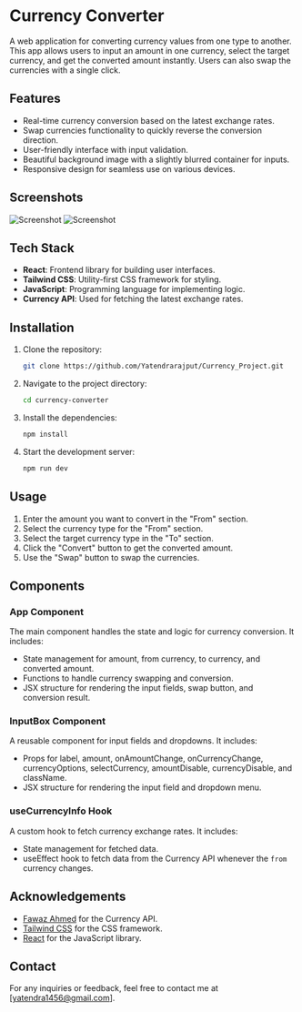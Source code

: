 # Currency Converter

A web application for converting currency values from one type to another. This app allows users to input an amount in one currency, select the target currency, and get the converted amount instantly. Users can also swap the currencies with a single click.

## Features

- Real-time currency conversion based on the latest exchange rates.
- Swap currencies functionality to quickly reverse the conversion direction.
- User-friendly interface with input validation.
- Beautiful background image with a slightly blurred container for inputs.
- Responsive design for seamless use on various devices.

## Screenshots

![Screenshot](https://drive.google.com/uc?export=view&id=12optRMk4wLa7HcFkqc_AtFi6dpTOw-OP)
![Screenshot](https://drive.google.com/uc?export=view&id=1rBKmaMpRbqmK6DE4hH1QNWf4alUjI7lR)

## Tech Stack

- **React**: Frontend library for building user interfaces.
- **Tailwind CSS**: Utility-first CSS framework for styling.
- **JavaScript**: Programming language for implementing logic.
- **Currency API**: Used for fetching the latest exchange rates.

## Installation

1. Clone the repository:
    ```sh
    git clone https://github.com/Yatendrarajput/Currency_Project.git
    ```

2. Navigate to the project directory:
    ```sh
    cd currency-converter
    ```

3. Install the dependencies:
    ```sh
    npm install
    ```

4. Start the development server:
    ```sh
    npm run dev
    ```

## Usage

1. Enter the amount you want to convert in the "From" section.
2. Select the currency type for the "From" section.
3. Select the target currency type in the "To" section.
4. Click the "Convert" button to get the converted amount.
5. Use the "Swap" button to swap the currencies.

## Components

### App Component

The main component handles the state and logic for currency conversion. It includes:

- State management for amount, from currency, to currency, and converted amount.
- Functions to handle currency swapping and conversion.
- JSX structure for rendering the input fields, swap button, and conversion result.

### InputBox Component

A reusable component for input fields and dropdowns. It includes:

- Props for label, amount, onAmountChange, onCurrencyChange, currencyOptions, selectCurrency, amountDisable, currencyDisable, and className.
- JSX structure for rendering the input field and dropdown menu.

### useCurrencyInfo Hook

A custom hook to fetch currency exchange rates. It includes:

- State management for fetched data.
- useEffect hook to fetch data from the Currency API whenever the `from` currency changes.

## Acknowledgements

- [Fawaz Ahmed](https://github.com/fawazahmed0/currency-api) for the Currency API.
- [Tailwind CSS](https://tailwindcss.com/) for the CSS framework.
- [React](https://reactjs.org/) for the JavaScript library.

## Contact

For any inquiries or feedback, feel free to contact me at [yatendra1456@gmail.com].
